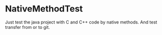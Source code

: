 # NativeMethodTest
Just test the java project with C and C++ code by native methods. 
And test transfer from or to git.
